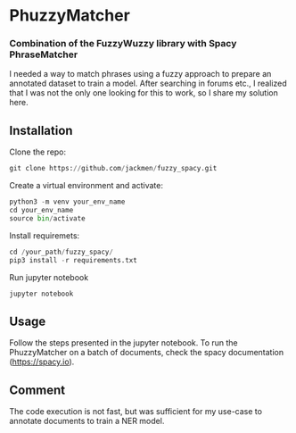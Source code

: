 # PhuzzyMatcher
### Combination of the FuzzyWuzzy library with Spacy PhraseMatcher

I needed a way to match phrases using a fuzzy approach to prepare an annotated dataset to train a model. After searching in forums etc., I realized that I was not the only one looking for this to work, so I share my solution here. 


## Installation

Clone the repo:

```python
git clone https://github.com/jackmen/fuzzy_spacy.git
```

Create a virtual environment and activate:

```python
python3 -m venv your_env_name
cd your_env_name
source bin/activate
```

Install requiremets:
  
```python
cd /your_path/fuzzy_spacy/
pip3 install -r requirements.txt
```
Run jupyter notebook

```python
jupyter notebook
```


## Usage
Follow the steps presented in the jupyter notebook. 
To run the PhuzzyMatcher on a batch of documents, check the spacy documentation (https://spacy.io). 


## Comment

The code execution is not fast, but was sufficient for my use-case to annotate documents to train a NER model.  
